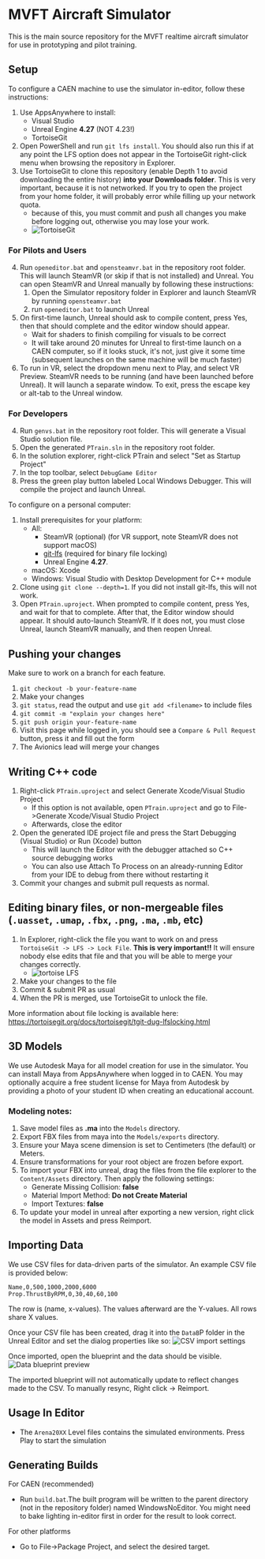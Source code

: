# MVFT Aircraft Simulator

This is the main source repository for the MVFT realtime aircraft simulator for use in prototyping and pilot training. 

## Setup
To configure a CAEN machine to use the simulator in-editor, follow these instructions:
1. Use AppsAnywhere to install:
   - Visual Studio
   - Unreal Engine __4.27__ (NOT 4.23!)
   - TortoiseGit
2. Open PowerShell and run `git lfs install`. You should also run this if at any point the LFS option does not appear in the TortoiseGit right-click menu when browsing the repository in Explorer. 
3. Use TortoiseGit to clone this repository (enable Depth 1 to avoid downloading the entire history) __into your Downloads folder__. This is very important, because it is not networked. If you try to open the project from your home folder, it will probably error while filling up your network quota.
    - because of this, you must commit and push all changes you make before logging out, otherwise you may lose your work.
    - ![TortoiseGit](https://user-images.githubusercontent.com/55766810/193943765-d771fc12-c610-43bd-a685-58a3091e3165.png)

### For Pilots and Users
4. Run `openeditor.bat` and `opensteamvr.bat` in the repository root folder. This will launch SteamVR (or skip if that is not installed) and Unreal. You can open SteamVR and Unreal manually by following these instructions:
    1.  Open the Simulator repository folder in Explorer and launch SteamVR by running `opensteamvr.bat`
    2. run `openeditor.bat` to launch Unreal
5. On first-time launch, Unreal should ask to compile content, press Yes, then that should complete and the editor window should appear.
    - Wait for shaders to finish compiling for visuals to be correct
    - It will take around 20 minutes for Unreal to first-time launch on a CAEN computer, so if it looks stuck, it's not, just give it some time (subsequent launches on the same machine will be much faster)
6. To run in VR, select the dropdown menu next to Play, and select VR Preview. SteamVR needs to be running (and have been launched before Unreal). It will launch a separate window. To exit, press the escape key or alt-tab to the Unreal window.
    
### For Developers
4. Run `genvs.bat` in the repository root folder. This will generate a Visual Studio solution file.
5. Open the generated `PTrain.sln` in the repository root folder.
6. In the solution explorer, right-click PTrain and select "Set as Startup Project"
7. In the top toolbar, select `DebugGame Editor`
8. Press the green play button labeled Local Windows Debugger. This will compile the project and launch Unreal.

To configure on a personal computer:
1. Install prerequisites for your platform:
    - All: 
        - SteamVR (optional) (for VR support, note SteamVR does not support macOS)
        - [git-lfs](https://git-lfs.github.com/) (required for binary file locking)
        - Unreal Engine __4.27__.
    - macOS: Xcode
    - Windows: Visual Studio with Desktop Development for C++ module
3. Clone using `git clone --depth=1`. If you did not install git-lfs, this will not work. 
4. Open `PTrain.uproject`. When prompted to compile content, press Yes, and wait for that to complete. After that, the Editor window should appear. It should auto-launch SteamVR. If it does not, you must close Unreal, launch SteamVR manually, and then reopen Unreal. 

## Pushing your changes
Make sure to work on a branch for each feature.
1. `git checkout -b your-feature-name`
2. Make your changes
3. `git status`, read the output and use `git add <filename>` to include files 
4. `git commit -m "explain your changes here"`
5. `git push origin your-feature-name`
6. Visit this page while logged in, you should see a `Compare & Pull Request` button, press it and fill out the form
7. The Avionics lead will merge your changes

## Writing C++ code
1. Right-click `PTrain.uproject` and select Generate Xcode/Visual Studio Project
    - If this option is not available, open `PTrain.uproject` and go to File->Generate Xcode/Visual Studio Project
    - Afterwards, close the editor
2. Open the generated IDE project file and press the Start Debugging (Visual Studio) or Run (Xcode) button
    - This will launch the Editor with the debugger attached so C++ source debugging works
    - You can also use Attach To Process on an already-running Editor from your IDE to debug from there without restarting it
3. Commit your changes and submit pull requests as normal.

## Editing binary files, or non-mergeable files (`.uasset`, `.umap`, `.fbx`, `.png`, `.ma`, `.mb`,  etc)
1. In Explorer, right-click the file you want to work on and press `TortoiseGit -> LFS -> Lock File`. __This is very important!!__ It will ensure nobody else edits that file and that you will be able to merge your changes correctly.
   - ![tortoise LFS](https://user-images.githubusercontent.com/55766810/195214057-9a4a9792-2e33-448a-ad52-242810801578.png)
2. Make your changes to the file
3. Commit & submit PR as usual
4. When the PR is merged, use TortoiseGit to unlock the file. 

More information about file locking is available here: https://tortoisegit.org/docs/tortoisegit/tgit-dug-lfslocking.html

## 3D Models
We use Autodesk Maya for all model creation for use in the simulator. You can install Maya from AppsAnywhere when logged in to CAEN. You may optionally acquire a free student license for Maya from Autodesk
by providing a photo of your student ID when creating an educational account. 

### Modeling notes:
1. Save model files as **.ma** into the `Models` directory.
2. Export FBX files from maya into the `Models/exports` directory.
3. Ensure your Maya scene dimension is set to Centimeters (the default) or Meters.
4. Ensure transformations for your root object are frozen before export.
5. To import your FBX into unreal, drag the files from the file explorer to the `Content/Assets` directory. Then apply the following settings:
   - Generate Missing Collision: **false**
   - Material Import Method: **Do not Create Material**
   - Import Textures: **false**
6. To update your model in unreal after exporting a new version, right click the model in Assets and press Reimport.

## Importing Data
We use CSV files for data-driven parts of the simulator. An example CSV file is provided below:
```
Name,0,500,1000,2000,6000
Prop.ThrustByRPM,0,30,40,60,100
```
The row is (name, x-values). The values afterward are the Y-values. All rows share X values.

Once your CSV file has been created, drag it into the `DataB`P folder in the Unreal Editor and set the dialog properties like so:
![CSV import settings](https://user-images.githubusercontent.com/55766810/229934963-62684739-73bf-417a-b793-f5064777fe95.png)

Once imported, open the blueprint and the data should be visible.
![Data blueprint preview](https://user-images.githubusercontent.com/55766810/229935025-690ce646-6f69-4faa-bf8f-640877978767.png)

The imported blueprint will not automatically update to reflect changes made to the CSV. To manually resync, Right click -> Reimport.

## Usage In Editor
- The `Arena20XX` Level files contains the simulated environments. Press Play to start the simulation

## Generating Builds
For CAEN (recommended)
- Run `build.bat`.The built program will be written to the parent directory (not in the repository folder) named WindowsNoEditor. You might need to bake lighting in-editor first in order for the result to look correct. 

For other platforms
- Go to File->Package Project, and select the desired target. 

